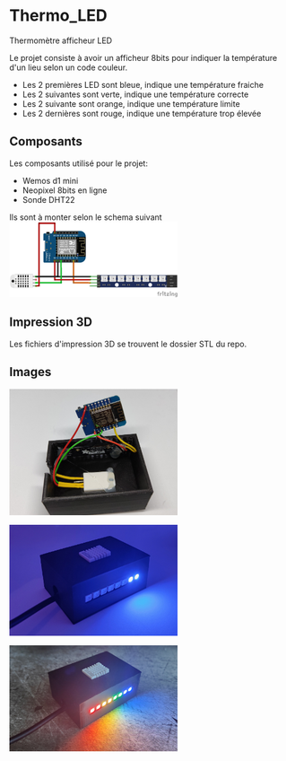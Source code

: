 # Thermo_LED
Thermomètre afficheur LED

Le projet consiste à avoir un afficheur 8bits pour indiquer la température d'un lieu selon un code couleur. 
 - Les 2 premières LED sont bleue, indique une température fraiche
 - Les 2 suivantes sont verte, indique une température correcte
 - Les 2 suivante sont orange, indique une température limite
 - Les 2 dernières sont rouge, indique une température trop élevée

## Composants
Les composants utilisé pour le projet: 
- Wemos d1 mini
- Neopixel 8bits en ligne
- Sonde DHT22

Ils sont à monter selon le schema suivant
<img
  src="/Fritzing/Schema.png"
  alt="Alt text"
  title="Photo projet terminé"
  style="display: inline-block; margin: 0 auto; max-width: 300px">

## Impression 3D
Les fichiers d'impression 3D se trouvent le dossier STL du repo. 


## Images
<img
  src="/IMG/Photo_2.jpg"
  alt="Alt text"
  title="Photo projet terminé"
  style="display: inline-block; margin: 0 auto; max-width: 300px">
  
  <img
  src="/IMG/Photo_1.jpg"
  alt="Alt text"
  title="Photo intérieur"
  style="display: inline-block; margin: 0 auto; max-width: 300px">

  <img
  src="/IMG/Photo_3.jpg"
  alt="Alt text"
  title="Photo intérieur"
  style="display: inline-block; margin: 0 auto; max-width: 300px">
